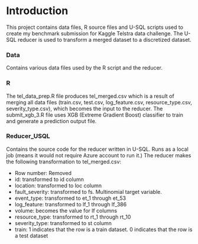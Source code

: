 # Introduction

This project contains data files, R source files and U-SQL scripts used to create my benchmark submission for Kaggle Telstra data challenge. The U-SQL reducer is used to transform a merged dataset to a discretized dataset.

### Data
Contains various data files used by the R script and the reducer.

### R
The tel_data_prep.R file produces tel_merged.csv which is a result of merging all data files (train.csv, test.csv, log_feature.csv, resource_type.csv, severity_type.csv), which becomes the input to the reducer. The submit_xgb_3.R file uses XGB (Extreme Gradient Boost) classifier to train and generate a prediction output file.

### Reducer_USQL
Contains the source code for the reducer written in U-SQL. Runs as a local job (means it would not require Azure account to run it.) The reducer makes the following transformation to tel_merged.csv:

- Row number: Removed
- id: transformed to id column
- location: transformed to loc column
- fault_severity: transformed to fs. Multinomial target variable.
- event_type: transformed to et_1 through et_53
- log_feature: transformed to lf_1 through lf_386
- volume: becomes the value for lf columns
- resource_type: transformed to rt_1 through rt_10
- severity_type: transformed to st column
- train: 1 indicates that the row is a train dataset. 0 indicates that the row is a test dataset

